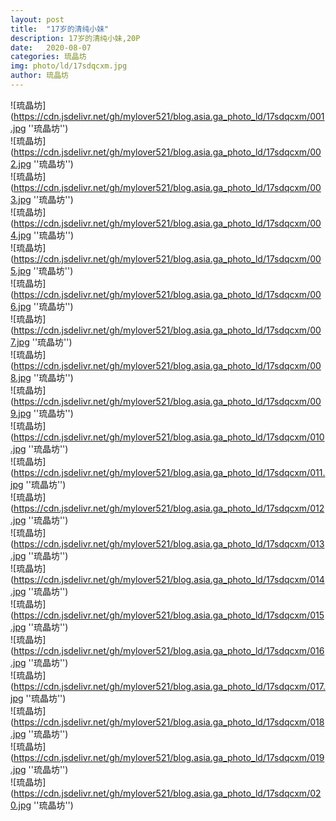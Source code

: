 ```yaml
---
layout: post
title:  "17岁的清纯小妹"
description: 17岁的清纯小妹,20P
date:   2020-08-07
categories: 琉晶坊
img: photo/ld/17sdqcxm.jpg
author: 琉晶坊
---
```


![琉晶坊](https://cdn.jsdelivr.net/gh/mylover521/blog.asia.ga_photo_ld/17sdqcxm/001.jpg ''琉晶坊'') <br>
![琉晶坊](https://cdn.jsdelivr.net/gh/mylover521/blog.asia.ga_photo_ld/17sdqcxm/002.jpg ''琉晶坊'') <br>
![琉晶坊](https://cdn.jsdelivr.net/gh/mylover521/blog.asia.ga_photo_ld/17sdqcxm/003.jpg ''琉晶坊'') <br>
![琉晶坊](https://cdn.jsdelivr.net/gh/mylover521/blog.asia.ga_photo_ld/17sdqcxm/004.jpg ''琉晶坊'') <br>
![琉晶坊](https://cdn.jsdelivr.net/gh/mylover521/blog.asia.ga_photo_ld/17sdqcxm/005.jpg ''琉晶坊'') <br>
![琉晶坊](https://cdn.jsdelivr.net/gh/mylover521/blog.asia.ga_photo_ld/17sdqcxm/006.jpg ''琉晶坊'') <br>
![琉晶坊](https://cdn.jsdelivr.net/gh/mylover521/blog.asia.ga_photo_ld/17sdqcxm/007.jpg ''琉晶坊'') <br>
![琉晶坊](https://cdn.jsdelivr.net/gh/mylover521/blog.asia.ga_photo_ld/17sdqcxm/008.jpg ''琉晶坊'') <br>
![琉晶坊](https://cdn.jsdelivr.net/gh/mylover521/blog.asia.ga_photo_ld/17sdqcxm/009.jpg ''琉晶坊'') <br>
![琉晶坊](https://cdn.jsdelivr.net/gh/mylover521/blog.asia.ga_photo_ld/17sdqcxm/010.jpg ''琉晶坊'') <br>
![琉晶坊](https://cdn.jsdelivr.net/gh/mylover521/blog.asia.ga_photo_ld/17sdqcxm/011.jpg ''琉晶坊'') <br>
![琉晶坊](https://cdn.jsdelivr.net/gh/mylover521/blog.asia.ga_photo_ld/17sdqcxm/012.jpg ''琉晶坊'') <br>
![琉晶坊](https://cdn.jsdelivr.net/gh/mylover521/blog.asia.ga_photo_ld/17sdqcxm/013.jpg ''琉晶坊'') <br>
![琉晶坊](https://cdn.jsdelivr.net/gh/mylover521/blog.asia.ga_photo_ld/17sdqcxm/014.jpg ''琉晶坊'') <br>
![琉晶坊](https://cdn.jsdelivr.net/gh/mylover521/blog.asia.ga_photo_ld/17sdqcxm/015.jpg ''琉晶坊'') <br>
![琉晶坊](https://cdn.jsdelivr.net/gh/mylover521/blog.asia.ga_photo_ld/17sdqcxm/016.jpg ''琉晶坊'') <br>
![琉晶坊](https://cdn.jsdelivr.net/gh/mylover521/blog.asia.ga_photo_ld/17sdqcxm/017.jpg ''琉晶坊'') <br>
![琉晶坊](https://cdn.jsdelivr.net/gh/mylover521/blog.asia.ga_photo_ld/17sdqcxm/018.jpg ''琉晶坊'') <br>
![琉晶坊](https://cdn.jsdelivr.net/gh/mylover521/blog.asia.ga_photo_ld/17sdqcxm/019.jpg ''琉晶坊'') <br>
![琉晶坊](https://cdn.jsdelivr.net/gh/mylover521/blog.asia.ga_photo_ld/17sdqcxm/020.jpg ''琉晶坊'') <br>
